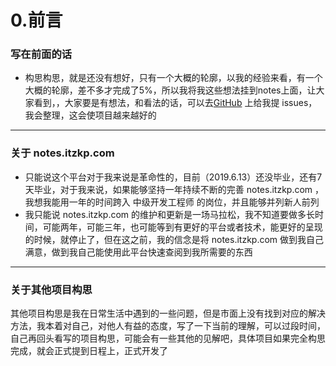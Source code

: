 # 0.前言

### 写在前面的话

- 构思构思，就是还没有想好，只有一个大概的轮廓，以我的经验来看，有一个大概的轮廓，差不多才完成了5%，所以我将我这些想法挂到notes上面，让大家看到，，大家要是有想法，和看法的话，可以去[GitHub](https://github.com/zhukunpenglinyutong/notes) 上给我提 issues，我会整理，这会使项目越来越好的

---

### 关于 notes.itzkp.com

- 只能说这个平台对于我来说是革命性的，目前（2019.6.13）还没毕业，还有7天毕业，对于我来说，如果能够坚持一年持续不断的完善 notes.itzkp.com ，我想我能用一年的时间跨入 中级开发工程师 的岗位，并且能够并列新人前列
- 我只能说 notes.itzkp.com 的维护和更新是一场马拉松，我不知道要做多长时间，可能两年，可能三年，也可能等到有更好的平台或者技术，能更好的呈现的时候，就停止了，但在这之前，我的信念是将 notes.itzkp.com 做到我自己满意，做到我自己能使用此平台快速查阅到我所需要的东西

---

### 关于其他项目构思

其他项目构思是我在日常生活中遇到的一些问题，但是市面上没有找到对应的解决方法，我本着对自己，对他人有益的态度，写了一下当前的理解，可以过段时间，自己再回头看写的项目构思，可能会有一些其他的见解吧，具体项目如果完全构思完成，就会正式提到日程上，正式开发了

